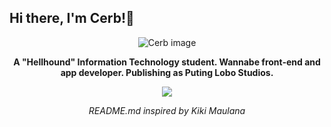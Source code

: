 ## **Hi there, I'm Cerb!👋**

<p align="center">
  <img src="https://github.com/user-attachments/assets/33818bd0-0436-4797-8f43-f32a6bac19f3" alt="Cerb image" />
</p>

<p align="center">
  <strong>A "Hellhound" Information Technology student. Wannabe front-end and app developer. Publishing as Puting Lobo Studios.</strong>
</p>

<p align="center">
  <img src="https://github-readme-stats.vercel.app/api/top-langs/?username=moonlighthowling616&theme=tokyonight" />
</p>

<p align="center">
  <em>README.md inspired by Kiki Maulana</em>
</p>
